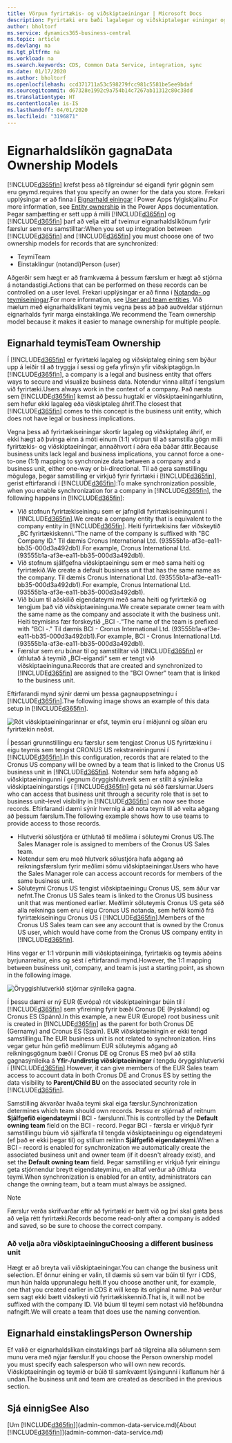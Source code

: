 ```yaml
---
title: Vörpun fyrirtækis- og viðskiptaeiningar | Microsoft Docs
description: Fyrirtæki eru bæði lagalegar og viðskiptalegar einingar og eru notuð til að tryggja í sessi og gefa yfirsýn yfir viðskiptagögn.
author: bholtorf
ms.service: dynamics365-business-central
ms.topic: article
ms.devlang: na
ms.tgt_pltfrm: na
ms.workload: na
ms.search.keywords: CDS, Common Data Service, integration, sync
ms.date: 01/17/2020
ms.author: bholtorf
ms.openlocfilehash: ccd371711a53c598279fcc981c5581be5ee9bdaf
ms.sourcegitcommit: d67328e1992c9a754b14c7267ab11312c80c38dd
ms.translationtype: HT
ms.contentlocale: is-IS
ms.lasthandoff: 04/01/2020
ms.locfileid: "3196871"
---
```

# <a name="data-ownership-models"></a><span data-ttu-id="48e06-103">Eignarhaldslíkön gagna</span><span class="sxs-lookup"><span data-stu-id="48e06-103">Data Ownership Models</span></span>
[!INCLUDE[d365fin](includes/cds_long_md.md)] <span data-ttu-id="48e06-104">krefst þess að tilgreindur sé eigandi fyrir gögnin sem eru geymd.</span><span class="sxs-lookup"><span data-stu-id="48e06-104">requires that you specify an owner for the data you store.</span></span> <span data-ttu-id="48e06-105">Frekari upplýsingar er að finna í [Eignarhald einingar](https://docs.microsoft.com/powerapps/maker/common-data-service/types-of-entities#entity-ownership) í Power Apps fylgiskjalinu.</span><span class="sxs-lookup"><span data-stu-id="48e06-105">For more information, see [Entity ownership](https://docs.microsoft.com/powerapps/maker/common-data-service/types-of-entities#entity-ownership) in the Power Apps documentation.</span></span> <span data-ttu-id="48e06-106">Þegar samþætting er sett upp á milli [!INCLUDE[d365fin](includes/cds_long_md.md)] og [!INCLUDE[d365fin](includes/d365fin_md.md)] þarf að velja eitt af tveimur eignarhaldslíkönum fyrir færslur sem eru samstilltar:</span><span class="sxs-lookup"><span data-stu-id="48e06-106">When you set up integration between [!INCLUDE[d365fin](includes/cds_long_md.md)] and [!INCLUDE[d365fin](includes/d365fin_md.md)] you must choose one of two ownership models for records that are synchronized:</span></span>

* <span data-ttu-id="48e06-107">Teymi</span><span class="sxs-lookup"><span data-stu-id="48e06-107">Team</span></span> 
* <span data-ttu-id="48e06-108">Einstaklingur (notandi)</span><span class="sxs-lookup"><span data-stu-id="48e06-108">Person (user)</span></span>

<span data-ttu-id="48e06-109">Aðgerðir sem hægt er að framkvæma á þessum færslum er hægt að stjórna á notandastigi.</span><span class="sxs-lookup"><span data-stu-id="48e06-109">Actions that can be performed on these records can be controlled on a user level.</span></span> <span data-ttu-id="48e06-110">Frekari upplýsingar er að finna í [Notanda- og teymiseiningar](https://docs.microsoft.com/powerapps/developer/common-data-service/user-team-entities).</span><span class="sxs-lookup"><span data-stu-id="48e06-110">For more information, see [User and team entities](https://docs.microsoft.com/powerapps/developer/common-data-service/user-team-entities).</span></span> <span data-ttu-id="48e06-111">Við mælum með eignarhaldslíkani teymis vegna þess að það auðveldar stjórnun eignarhalds fyrir marga einstaklinga.</span><span class="sxs-lookup"><span data-stu-id="48e06-111">We recommend the Team ownership model because it makes it easier to manage ownership for multiple people.</span></span>

## <a name="team-ownership"></a><span data-ttu-id="48e06-112">Eignarhald teymis</span><span class="sxs-lookup"><span data-stu-id="48e06-112">Team Ownership</span></span>
<span data-ttu-id="48e06-113">Í [!INCLUDE[d365fin](includes/d365fin_md.md)] er fyrirtæki lagaleg og viðskiptaleg eining sem býður upp á leiðir til að tryggja í sessi og gefa yfirsýn yfir viðskiptagögn.</span><span class="sxs-lookup"><span data-stu-id="48e06-113">In [!INCLUDE[d365fin](includes/d365fin_md.md)], a company is a legal and business entity that offers ways to secure and visualize business data.</span></span> <span data-ttu-id="48e06-114">Notendur vinna alltaf í tengslum við fyrirtæki.</span><span class="sxs-lookup"><span data-stu-id="48e06-114">Users always work in the context of a company.</span></span> <span data-ttu-id="48e06-115">Það næsta sem [!INCLUDE[d365fin](includes/cds_long_md.md)] kemst að þessu hugtaki er viðskiptaeiningarhlutinn, sem hefur ekki lagaleg eða viðskiptaleg áhrif.</span><span class="sxs-lookup"><span data-stu-id="48e06-115">The closest that [!INCLUDE[d365fin](includes/cds_long_md.md)] comes to this concept is the business unit entity, which does not have legal or business implications.</span></span>

<span data-ttu-id="48e06-116">Vegna þess að fyrirtækiseiningar skortir lagaleg og viðskiptaleg áhrif, er ekki hægt að þvinga einn á móti einum (1:1) vörpun til að samstilla gögn milli fyrirtækis- og viðskiptaeiningar, annaðhvort í aðra eða báðar áttir.</span><span class="sxs-lookup"><span data-stu-id="48e06-116">Because business units lack legal and business implications, you cannot force a one-to-one (1:1) mapping to synchronize data between a company and a business unit, either one-way or bi-directional.</span></span> <span data-ttu-id="48e06-117">Til að gera samstillingu mögulega, þegar samstilling er virkjuð fyrir fyrirtæki í [!INCLUDE[d365fin](includes/d365fin_md.md)], gerist eftirfarandi í [!INCLUDE[d365fin](includes/cds_long_md.md)]:</span><span class="sxs-lookup"><span data-stu-id="48e06-117">To make synchronization possible, when you enable synchronization for a company in [!INCLUDE[d365fin](includes/d365fin_md.md)], the following happens in [!INCLUDE[d365fin](includes/cds_long_md.md)]:</span></span>

* <span data-ttu-id="48e06-118">Við stofnun fyrirtækiseiningu sem er jafngildi fyrirtækiseiningunni í [!INCLUDE[d365fin](includes/d365fin_md.md)].</span><span class="sxs-lookup"><span data-stu-id="48e06-118">We create a company entity that is equivalent to the company entity in [!INCLUDE[d365fin](includes/d365fin_md.md)].</span></span> <span data-ttu-id="48e06-119">Heiti fyrirtækisins fær viðskeytið „BC fyrirtækiskenni.“</span><span class="sxs-lookup"><span data-stu-id="48e06-119">The name of the company is suffixed with "BC Company ID."</span></span> <span data-ttu-id="48e06-120">Til dæmis Cronus International Ltd. (93555b1a-af3e-ea11-bb35-000d3a492db1).</span><span class="sxs-lookup"><span data-stu-id="48e06-120">For example, Cronus International Ltd. (93555b1a-af3e-ea11-bb35-000d3a492db1).</span></span>
* <span data-ttu-id="48e06-121">Við stofnum sjálfgefna viðskiptaeiningu sem er með sama heiti og fyrirtækið.</span><span class="sxs-lookup"><span data-stu-id="48e06-121">We create a default business unit that has the same name as the company.</span></span> <span data-ttu-id="48e06-122">Til dæmis Cronus International Ltd. (93555b1a-af3e-ea11-bb35-000d3a492db1).</span><span class="sxs-lookup"><span data-stu-id="48e06-122">For example, Cronus International Ltd. (93555b1a-af3e-ea11-bb35-000d3a492db1).</span></span>
* <span data-ttu-id="48e06-123">Við búum til aðskilið eigendateymi með sama heiti og fyrirtækið og tengjum það við viðskiptaeininguna.</span><span class="sxs-lookup"><span data-stu-id="48e06-123">We create separate owner team with the same name as the company and associate it with the business unit.</span></span> <span data-ttu-id="48e06-124">Heiti teymisins fær forskeytið „BCI -.“</span><span class="sxs-lookup"><span data-stu-id="48e06-124">The name of the team is prefixed with "BCI -."</span></span> <span data-ttu-id="48e06-125">Til dæmis BCI - Cronus International Ltd. (93555b1a-af3e-ea11-bb35-000d3a492db1).</span><span class="sxs-lookup"><span data-stu-id="48e06-125">For example, BCI - Cronus International Ltd. (93555b1a-af3e-ea11-bb35-000d3a492db1).</span></span>
* <span data-ttu-id="48e06-126">Færslur sem eru búnar til og samstilltar við [!INCLUDE[d365fin](includes/cds_long_md.md)] er úthlutað á teymið „BCI-eigandi“ sem er tengt við viðskiptaeininguna.</span><span class="sxs-lookup"><span data-stu-id="48e06-126">Records that are created and synchronized to [!INCLUDE[d365fin](includes/cds_long_md.md)] are assigned to the "BCI Owner" team that is linked to the business unit.</span></span>

<span data-ttu-id="48e06-127">Eftirfarandi mynd sýnir dæmi um þessa gagnauppsetningu í [!INCLUDE[d365fin](includes/cds_long_md.md)].</span><span class="sxs-lookup"><span data-stu-id="48e06-127">The following image shows an example of this data setup in [!INCLUDE[d365fin](includes/cds_long_md.md)].</span></span>

![Rót viðskiptaeiningarinnar er efst, teymin eru í miðjunni og síðan eru fyrirtækin neðst.](media/cds_bu_team_company.png)

<span data-ttu-id="48e06-129">Í þessari grunnstillingu eru færslur sem tengjast Cronus US fyrirtækinu í eigu teymis sem tengist CRONUS US <ID> rekstrareiningunni í [!INCLUDE[d365fin](includes/cds_long_md.md)].</span><span class="sxs-lookup"><span data-stu-id="48e06-129">In this configuration, records that are related to the Cronus US company will be owned by a team that is linked to the Cronus US <ID> business unit in [!INCLUDE[d365fin](includes/cds_long_md.md)].</span></span> <span data-ttu-id="48e06-130">Notendur sem hafa aðgang að viðskiptaeiningunni í gegnum öryggishlutverk sem er stillt á sýnileika viðskiptaeiningarstigs í [!INCLUDE[d365fin](includes/cds_long_md.md)] geta nú séð færslurnar.</span><span class="sxs-lookup"><span data-stu-id="48e06-130">Users who can access that business unit through a security role that is set to business unit–level visibility in [!INCLUDE[d365fin](includes/cds_long_md.md)] can now see those records.</span></span> <span data-ttu-id="48e06-131">Eftirfarandi dæmi sýnir hvernig á að nota teymi til að veita aðgang að þessum færslum.</span><span class="sxs-lookup"><span data-stu-id="48e06-131">The following example shows how to use teams to provide access to those records.</span></span>

* <span data-ttu-id="48e06-132">Hlutverki sölustjóra er úthlutað til meðlima í söluteymi Cronus US.</span><span class="sxs-lookup"><span data-stu-id="48e06-132">The Sales Manager role is assigned to members of the Cronus US Sales team.</span></span>
* <span data-ttu-id="48e06-133">Notendur sem eru með hlutverk sölustjóra hafa aðgang að reikningsfærslum fyrir meðlimi sömu viðskiptaeiningar.</span><span class="sxs-lookup"><span data-stu-id="48e06-133">Users who have the Sales Manager role can access account records for members of the same business unit.</span></span>
* <span data-ttu-id="48e06-134">Söluteymi Cronus US tengist viðskiptaeiningu Cronus US, sem áður var nefnt.</span><span class="sxs-lookup"><span data-stu-id="48e06-134">The Cronus US Sales team is linked to the Cronus US business unit that was mentioned earlier.</span></span> <span data-ttu-id="48e06-135">Meðlimir söluteymis Cronus US geta séð alla reikninga sem eru í eigu Cronus US <ID> notanda, sem hefði komið frá fyrirtækiseiningu Cronus US í [!INCLUDE[d365fin](includes/d365fin_md.md)].</span><span class="sxs-lookup"><span data-stu-id="48e06-135">Members of the Cronus US Sales team can see any account that is owned by the Cronus US <ID> user, which would have come from the Cronus US company entity in [!INCLUDE[d365fin](includes/d365fin_md.md)].</span></span>

<span data-ttu-id="48e06-136">Hins vegar er 1:1 vörpunin milli viðskiptaeininga, fyrirtækis og teymis aðeins byrjunarreitur, eins og sést í eftirfarandi mynd.</span><span class="sxs-lookup"><span data-stu-id="48e06-136">However, the 1:1 mapping between business unit, company, and team is just a starting point, as shown in the following image.</span></span>

![Öryggishlutverkið stjórnar sýnileika gagna.](media/cds_bu_team_company_2.png)

<span data-ttu-id="48e06-138">Í þessu dæmi er ný EUR (Evrópa) rót viðskiptaeiningar búin til í [!INCLUDE[d365fin](includes/cds_long_md.md)] sem yfireining fyrir bæði Cronus DE (Þýskaland) og Cronus ES (Spánn).</span><span class="sxs-lookup"><span data-stu-id="48e06-138">In this example, a new EUR (Europe) root business unit is created in [!INCLUDE[d365fin](includes/cds_long_md.md)] as the parent for both Cronus DE (Gernamy) and Cronus ES (Spain).</span></span> <span data-ttu-id="48e06-139">EUR viðskiptaeiningin er ekki tengd samstillingu.</span><span class="sxs-lookup"><span data-stu-id="48e06-139">The EUR business unit is not related to synchronization.</span></span> <span data-ttu-id="48e06-140">Hins vegar getur hún gefið meðlimum EUR söluteymis aðgang að reikningsgögnum bæði í Cronus DE og Cronus ES með því að stilla gagnasýnileika á **Yfir-/undirstig viðskiptaeiningar** í tengdu öryggishlutverki í [!INCLUDE[d365fin](includes/cds_long_md.md)].</span><span class="sxs-lookup"><span data-stu-id="48e06-140">However, it can give members of the EUR Sales team access to account data in both Cronus DE and Cronus ES by setting the data visibility to **Parent/Child BU** on the associated security role in [!INCLUDE[d365fin](includes/cds_long_md.md)].</span></span>

<span data-ttu-id="48e06-141">Samstilling ákvarðar hvaða teymi skal eiga færslur.</span><span class="sxs-lookup"><span data-stu-id="48e06-141">Synchronization determines which team should own records.</span></span> <span data-ttu-id="48e06-142">Þessu er stjórnað af reitnum **Sjálfgefið eigendateymi** í BCI - <ID> færslunni.</span><span class="sxs-lookup"><span data-stu-id="48e06-142">This is controlled by the **Default owning team** field on the BCI - <ID> record.</span></span> <span data-ttu-id="48e06-143">Þegar BCI - <ID> færsla er virkjuð fyrir samstillingu búum við sjálfkrafa til tengda viðskiptaeiningu og eigendateymi (ef það er ekki þegar til) og stillum reitinn **Sjálfgefið eigendateymi**.</span><span class="sxs-lookup"><span data-stu-id="48e06-143">When a BCI - <ID> record is enabled for synchronization we automatically create the associated business unit and owner team (if it doesn't already exist), and set the **Default owning team** field.</span></span> <span data-ttu-id="48e06-144">Þegar samstilling er virkjuð fyrir einingu geta stjórnendur breytt eigendateyminu, en alltaf verður að úthluta teymi.</span><span class="sxs-lookup"><span data-stu-id="48e06-144">When synchronization is enabled for an entity, administrators can change the owning team, but a team must always be assigned.</span></span>

> [!NOTE]
> <span data-ttu-id="48e06-145">Færslur verða skrifvarðar eftir að fyrirtæki er bætt við og því skal gæta þess að velja rétt fyrirtæki.</span><span class="sxs-lookup"><span data-stu-id="48e06-145">Records become read-only after a company is added and saved, so be sure to choose the correct company.</span></span>

### <a name="choosing-a-different-business-unit"></a><span data-ttu-id="48e06-146">Að velja aðra viðskiptaeiningu</span><span class="sxs-lookup"><span data-stu-id="48e06-146">Choosing a different business unit</span></span>
<span data-ttu-id="48e06-147">Hægt er að breyta vali viðskiptaeiningar.</span><span class="sxs-lookup"><span data-stu-id="48e06-147">You can change the business unit selection.</span></span> <span data-ttu-id="48e06-148">Ef önnur eining er valin, til dæmis sú sem var búin til fyrr í CDS, mun hún halda upprunalegu heiti.</span><span class="sxs-lookup"><span data-stu-id="48e06-148">If you choose another unit, for example, one that you created earlier in CDS it will keep its original name.</span></span> <span data-ttu-id="48e06-149">Það verður sem sagt ekki bætt viðskeyti við fyrirtækiskennið.</span><span class="sxs-lookup"><span data-stu-id="48e06-149">That is, it will not be suffixed with the company ID.</span></span> <span data-ttu-id="48e06-150">Við búum til teymi sem notast við hefðbundna nafngift.</span><span class="sxs-lookup"><span data-stu-id="48e06-150">We will create a team that does use the naming convention.</span></span>

## <a name="person-ownership"></a><span data-ttu-id="48e06-151">Eignarhald einstaklings</span><span class="sxs-lookup"><span data-stu-id="48e06-151">Person Ownership</span></span>
<span data-ttu-id="48e06-152">Ef valið er eignarhaldslíkan einstaklings þarf að tilgreina alla sölumenn sem munu vera með nýjar færslur.</span><span class="sxs-lookup"><span data-stu-id="48e06-152">If you choose the Person ownership model you must specify each salesperson who will own new records.</span></span> <span data-ttu-id="48e06-153">Viðskiptaeiningin og teymið er búið til samkvæmt lýsingunni í kaflanum hér á undan.</span><span class="sxs-lookup"><span data-stu-id="48e06-153">The business unit and team are created as described in the previous section.</span></span>  

## <a name="see-also"></a><span data-ttu-id="48e06-154">Sjá einnig</span><span class="sxs-lookup"><span data-stu-id="48e06-154">See Also</span></span>
<span data-ttu-id="48e06-155">[Um [!INCLUDE[d365fin](includes/cds_long_md.md)]](admin-common-data-service.md)</span><span class="sxs-lookup"><span data-stu-id="48e06-155">[About [!INCLUDE[d365fin](includes/cds_long_md.md)]](admin-common-data-service.md)</span></span>